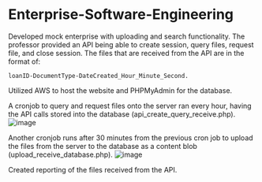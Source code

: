 # Enterprise-Software-Engineering
Developed mock enterprise with uploading and search functionality. The professor provided an API being able to create session, query files, request file, and close session. The files that are received from the API are in the format of:

    loanID-DocumentType-DateCreated_Hour_Minute_Second. 

Utilized AWS to host the website and PHPMyAdmin for the database.

A cronjob to query and request files onto the server ran every hour, having the API calls stored into the database (api_create_query_receive.php).
![image](https://user-images.githubusercontent.com/87762720/208568842-d38705ff-eaed-44d2-845a-127bb1726dd2.png)

Another cronjob runs after 30 minutes from the previous cron job to upload the files from the server to the database as a content blob (upload_receive_database.php).
![image](https://user-images.githubusercontent.com/87762720/208569091-f54f1bee-f648-4e9b-82e4-b616b0d0e01e.png)

Created reporting of the files received from the API.
